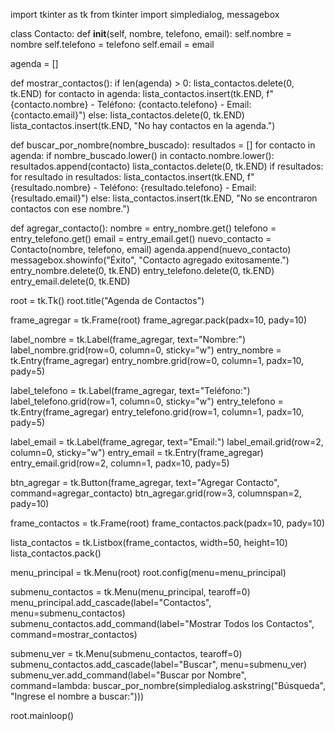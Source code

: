 import tkinter as tk
from tkinter import simpledialog, messagebox

class Contacto:
    def __init__(self, nombre, telefono, email):
        self.nombre = nombre
        self.telefono = telefono
        self.email = email

agenda = []

def mostrar_contactos():
    if len(agenda) > 0:
        lista_contactos.delete(0, tk.END)
        for contacto in agenda:
            lista_contactos.insert(tk.END, f"{contacto.nombre} - Teléfono: {contacto.telefono} - Email: {contacto.email}")
    else:
        lista_contactos.delete(0, tk.END)
        lista_contactos.insert(tk.END, "No hay contactos en la agenda.")

def buscar_por_nombre(nombre_buscado):
    resultados = []
    for contacto in agenda:
        if nombre_buscado.lower() in contacto.nombre.lower():
            resultados.append(contacto)
    lista_contactos.delete(0, tk.END)
    if resultados:
        for resultado in resultados:
            lista_contactos.insert(tk.END, f"{resultado.nombre} - Teléfono: {resultado.telefono} - Email: {resultado.email}")
    else:
        lista_contactos.insert(tk.END, "No se encontraron contactos con ese nombre.")

def agregar_contacto():
    nombre = entry_nombre.get()
    telefono = entry_telefono.get()
    email = entry_email.get()
    nuevo_contacto = Contacto(nombre, telefono, email)
    agenda.append(nuevo_contacto)
    messagebox.showinfo("Éxito", "Contacto agregado exitosamente.")
    entry_nombre.delete(0, tk.END)
    entry_telefono.delete(0, tk.END)
    entry_email.delete(0, tk.END)

root = tk.Tk()
root.title("Agenda de Contactos")

frame_agregar = tk.Frame(root)
frame_agregar.pack(padx=10, pady=10)

label_nombre = tk.Label(frame_agregar, text="Nombre:")
label_nombre.grid(row=0, column=0, sticky="w")
entry_nombre = tk.Entry(frame_agregar)
entry_nombre.grid(row=0, column=1, padx=10, pady=5)

label_telefono = tk.Label(frame_agregar, text="Teléfono:")
label_telefono.grid(row=1, column=0, sticky="w")
entry_telefono = tk.Entry(frame_agregar)
entry_telefono.grid(row=1, column=1, padx=10, pady=5)

label_email = tk.Label(frame_agregar, text="Email:")
label_email.grid(row=2, column=0, sticky="w")
entry_email = tk.Entry(frame_agregar)
entry_email.grid(row=2, column=1, padx=10, pady=5)

btn_agregar = tk.Button(frame_agregar, text="Agregar Contacto", command=agregar_contacto)
btn_agregar.grid(row=3, columnspan=2, pady=10)

frame_contactos = tk.Frame(root)
frame_contactos.pack(padx=10, pady=10)

lista_contactos = tk.Listbox(frame_contactos, width=50, height=10)
lista_contactos.pack()

menu_principal = tk.Menu(root)
root.config(menu=menu_principal)

submenu_contactos = tk.Menu(menu_principal, tearoff=0)
menu_principal.add_cascade(label="Contactos", menu=submenu_contactos)
submenu_contactos.add_command(label="Mostrar Todos los Contactos", command=mostrar_contactos)

submenu_ver = tk.Menu(submenu_contactos, tearoff=0)
submenu_contactos.add_cascade(label="Buscar", menu=submenu_ver)
submenu_ver.add_command(label="Buscar por Nombre", command=lambda: buscar_por_nombre(simpledialog.askstring("Búsqueda", "Ingrese el nombre a buscar:")))

root.mainloop()
